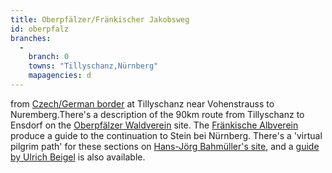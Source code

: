 ```yaml
---
title: Oberpfälzer/Fränkischer Jakobsweg
id: oberpfalz
branches:
  -
    branch: 0
    towns: "Tillyschanz,Nürnberg"
    mapagencies: d
---
```


from [Czech/German border][0] at Tillyschanz near Vohenstrauss to Nuremberg.There's a description of the 90km route from Tillyschanz to Ensdorf on the [Oberpfälzer Waldverein][1] site. The [Fränkische Albverein][2] produce a guide to the continuation to Stein bei Nürnberg. There's a 'virtual pilgrim path' for these sections on [Hans-Jörg Bahmüller's site][3], and a [guide by Ulrich Beigel][4] is also available.

[0]: prague.html
[1]: http://www.owv-hv.de/wanderwege/wanderwege.php?id=5
[2]: http://www.fraenkischer-albverein.de/wandern/wege/wegeliste.htm
[3]: http://www.sb-hp.de/jakobswege/
[4]: http://www.amazon.de/exec/obidos/ASIN/3927598224/europaischefe-21